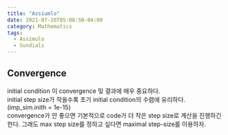 ```yaml
---
title: "Assiumlo"
date: 2021-07-16T05:08:50-04:00
category: Mathematics
tags:
  - Assimulo
  - Sundials
---
```



## Convergence
initial condition 이 convergence 및 결과에 매우 중요하다.  
initial step size가 작을수록 초기 initial condition의 수렴에 유리하다. (imp_sim.inith = 1e-15)  
convergence가 안 좋으면 기본적으로 code가 더 작은 step size로 계산을 진행하긴 한다. 그래도 max step size를 정하고 싶다면 maximal step-size를 이용하자. 



